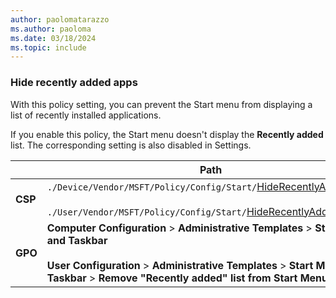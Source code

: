 ```yaml
---
author: paolomatarazzo
ms.author: paoloma
ms.date: 03/18/2024
ms.topic: include
---
```


### Hide recently added apps

With this policy setting, you can prevent the Start menu from displaying a list of recently installed applications.

If you enable this policy, the Start menu doesn't display the **Recently added** list. The corresponding setting is also disabled in Settings.

|  | Path |
|--|--|
| **CSP** | `./Device/Vendor/MSFT/Policy/Config/Start/`[HideRecentlyAddedApps](/windows/client-management/mdm/policy-csp-start#hiderecentlyaddedapps)<br><br>`./User/Vendor/MSFT/Policy/Config/Start/`[HideRecentlyAddedApps](/windows/client-management/mdm/policy-csp-start#hiderecentlyaddedapps) |
| **GPO** | **Computer Configuration** > **Administrative Templates** > **Start Menu and Taskbar**<br><br> **User Configuration** > **Administrative Templates** > **Start Menu and Taskbar** > **Remove "Recently added" list from Start Menu** |
